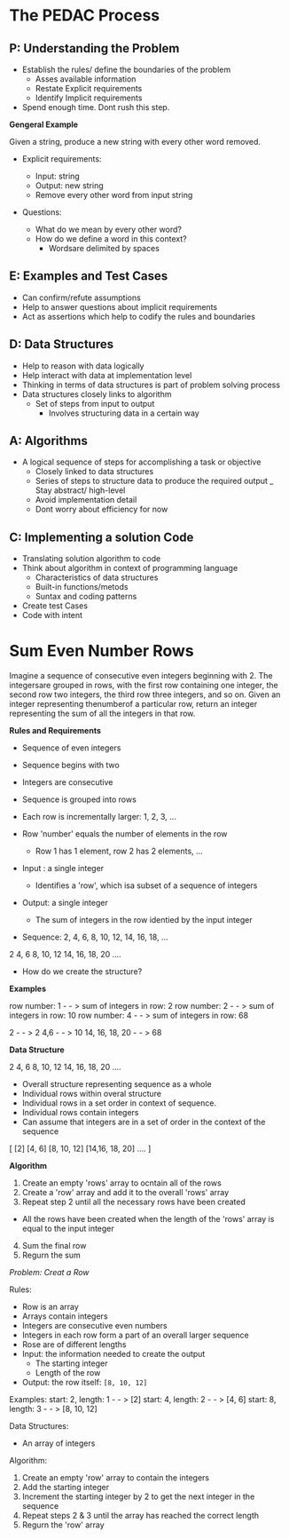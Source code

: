 # The PEDAC Process

## P: Understanding the Problem

- Establish the rules/ define the boundaries of the problem
  - Asses available information
  - Restate Explicit requirements
  - Identify Implicit requirements
- Spend enough time. Dont rush this step.

**Gengeral Example**

Given a string, produce a new string with every other word removed. 

- Explicit requirements:
  - Input: string
  - Output: new string
  - Remove every other word from input string 

- Questions:
  - What do we mean by every other word?
  - How do we define   a word in this context?
    - Wordsare delimited by spaces

## E: Examples and Test Cases

- Can confirm/refute assumptions
- Help to answer questions about implicit requirements
- Act as assertions which help to codify the rules and boundaries 

## D: Data Structures

- Help to reason with data logically
- Help interact with data at implementation level
- Thinking in terms of data structures is part of problem solving process
- Data structures closely links to algorithm
  - Set of steps from input to output
    - Involves structuring data in a certain way

## A: Algorithms

- A logical sequence of steps for accomplishing a task or objective 
  - Closely linked to data structures
  - Series of steps to structure data to produce the required output
_ Stay abstract/ high-level 
  - Avoid implementation detail
  - Dont worry about efficiency for now


## C: Implementing a solution Code

- Translating solution algorithm to code
- Think about algorithm in context of programming language
  - Characteristics of data structures
  - Built-in functions/metods
  - Suntax and coding patterns
- Create test Cases
- Code with intent



# Sum Even Number Rows

Imagine a sequence of consecutive even integers beginning with 2. The integersare grouped in rows, with the first row containing one integer, the second row two integers, the third row three integers, and so on. 
Given an integer representing thenumberof a particular row, return an integer representing the sum of all the integers in that row. 

**Rules and Requirements** 

- Sequence of even integers
- Sequence begins with two 
- Integers are consecutive 
- Sequence is grouped into rows
- Each row is incrementally larger: 1, 2, 3, ...
- Row 'number' equals the number of elements in the row
  - Row 1 has 1 element, row 2 has 2 elements, ...
- Input : a single integer
  - Identifies a 'row', which isa subset of a sequence of integers
- Output: a single integer
  - The sum of integers in the row identied by the input integer

- Sequence:
2, 4, 6, 8, 10, 12, 14, 16, 18, ...

2
4, 6
8, 10, 12
14, 16, 18, 20
....

- How do we create the structure?

**Examples**

row number: 1 - - > sum of integers in row: 2
row number: 2 - - > sum of integers in row: 10
row number: 4 - - > sum of integers in row: 68

2 - - > 2
4,6 - - > 10
14, 16, 18, 20 - - > 68

**Data Structure**

2
4, 6
8, 10, 12
14, 16, 18, 20
....

- Overall structure representing sequence as a whole
- Individual rows within overal structure
- Individual rows in a set order in context of sequence. 
- Individual rows contain integers
- Can assume that integers are in a set of order in the context of the sequence 

[
[2]
[4, 6]
[8, 10, 12]
[14,16, 18, 20]
....
]

**Algorithm** 

1. Create an empty 'rows' array to ocntain all of the rows
2. Create a 'row' array and add it to the overall 'rows' array
3. Repeat step 2 until all the necessary rows have been created
 - All the rows have been created when the length of the 'rows' array is equal to the input integer
4. Sum the final row
5. Regurn the sum 


*Problem: Creat a Row*

Rules:
- Row is an array
- Arrays contain integers
- Integers are consecutive even numbers
- Integers in each row form a part of an overall larger sequence
- Rose are of different lengths
- Input: the information needed to create the output
  - The starting integer
  - Length of the row
- Output: the row itself: `[8, 10, 12]`

Examples:
start: 2, length: 1 - - > [2]
start: 4, length: 2 - - > [4, 6]
start: 8, length: 3 - - > [8, 10, 12]

Data Structures: 
- An array of integers

Algorithm:
1. Create an empty 'row' array to contain the integers
2. Add the starting integer
3. Increment the starting integer by 2 to get the next integer in the sequence
4. Repeat steps 2 & 3 until the array has reached the correct length
5. Regurn the 'row' array 

